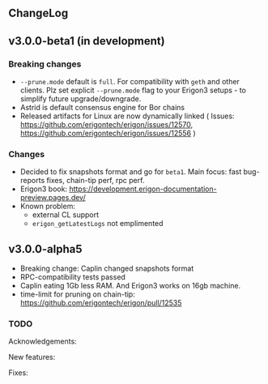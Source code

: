 ChangeLog
---------

## v3.0.0-beta1 (in development)

### Breaking changes

- `--prune.mode` default is `full`. For compatibility with `geth` and other clients. Plz set explicit
  `--prune.mode` flag to your Erigon3 setups - to simplify future upgrade/downgrade.
- Astrid is default consensus engine for Bor chains
- Released artifacts for Linux are now dynamically linked (
  Issues: https://github.com/erigontech/erigon/issues/12570, https://github.com/erigontech/erigon/issues/12556 )

### Changes

- Decided to fix snapshots format and go for `beta1`. Main focus: fast bug-reports fixes, chain-tip perf, rpc perf.
- Erigon3 book: https://development.erigon-documentation-preview.pages.dev/
- Known problem:
    - external CL support
    - `erigon_getLatestLogs` not emplimented

## v3.0.0-alpha5

- Breaking change: Caplin changed snapshots format
- RPC-compatibility tests passed
- Caplin eating 1Gb less RAM. And Erigon3 works on 16gb machine.
- time-limit for pruning on chain-tip: https://github.com/erigontech/erigon/pull/12535

### TODO

Acknowledgements:

New features:

Fixes:
